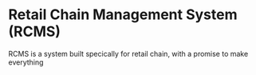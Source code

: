 # Retail Chain Management System (RCMS)

RCMS is a system built specically for retail chain, with a promise to make everything

